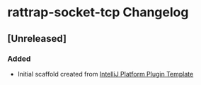 <!-- Keep a Changelog guide -> https://keepachangelog.com -->

# rattrap-socket-tcp Changelog

## [Unreleased]
### Added
- Initial scaffold created from [IntelliJ Platform Plugin Template](https://github.com/JetBrains/intellij-platform-plugin-template)
